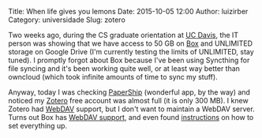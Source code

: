 Title: When life gives you lemons
Date: 2015-10-05 12:00
Author: luizirber
Category: universidade
Slug: zotero

Two weeks ago,
during the CS graduate orientation at [UC Davis][1],
the IT person was showing that we have access to 50 GB on [Box][2] and UNLIMITED storage on Google Drive
(I'm currently testing the limits of UNLIMITED, stay tuned).
I promptly forgot about Box because I've been using Syncthing for file syncing and it's been working quite well,
or at least way better than owncloud (which took infinite amounts of time to sync my stuff).

Anyway,
today I was checking [PaperShip][3] (wonderful app, by the way)
and noticed my [Zotero][4] free account was almost full (it is only 300 MB).
I knew Zotero had [WebDAV][5] support,
but I don't want to maintain a WebDAV server.
Turns out Box has [WebDAV support][6],
and even found [instructions][7] on how to set everything up.

[1]: http://ucdavis.edu
[2]: https://ucdavis.box.com/
[3]: http://www.papershipapp.com/
[4]: https://www.zotero.org/
[5]: https://www.zotero.org/support/sync#webdav
[6]: https://support.box.com/hc/en-us/articles/200519748-Does-Box-support-WebDAV-
[7]: https://mannlib.cornell.edu/news/link-your-zotero-files-cornell-box
